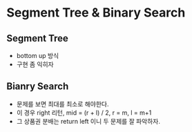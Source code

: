 # Segment Tree & Binary Search
## Segment Tree
- bottom up 방식
- 구현 좀 익히자

## Bianry Search
- 문제를 보면 최대를 최소로 해야한다.
- 이 경우 right 리턴, mid = (r + l) / 2, r = m, l = m+1
- 그 상품권 분배는 return left 이니 두 문제를 잘 파악하자.
